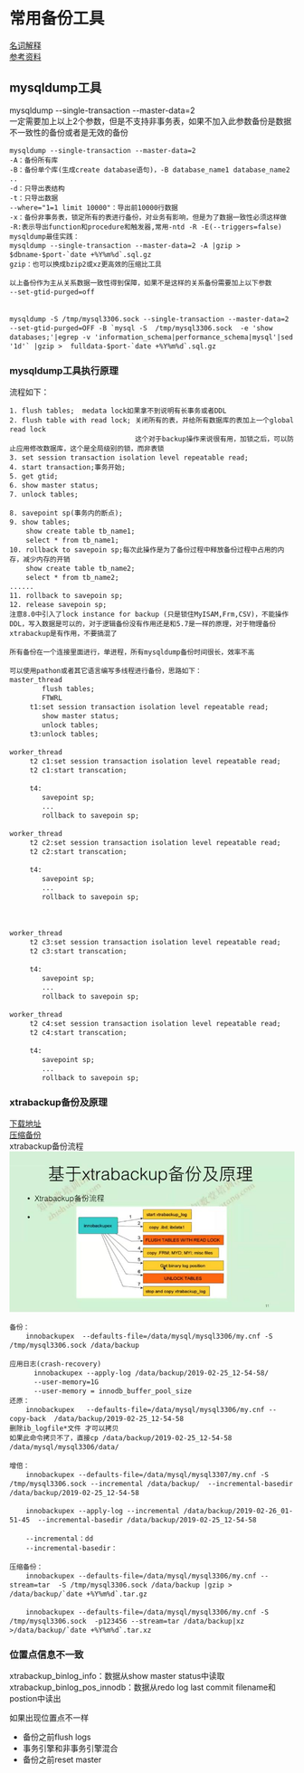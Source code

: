 # 常用备份工具

[名词解释](https://blog.csdn.net/joe_007/article/details/7014381)  
[参考资料](https://www.jianshu.com/p/4e3edbedb9a8)

## mysqldump工具
mysqldump --single-transaction --master-data=2   
一定需要加上以上2个参数，但是不支持非事务表，如果不加入此参数备份是数据不一致性的备份或者是无效的备份
```
mysqldump --single-transaction --master-data=2 
-A：备份所有库
-B：备份单个库(生成create database语句)，-B database_name1 database_name2 ..
-d：只导出表结构
-t：只导出数据
--where="1=1 limit 10000"：导出前10000行数据
-x：备份非事务表，锁定所有的表进行备份，对业务有影响，但是为了数据一致性必须这样做
-R:表示导出function和procedure和触发器,常用-ntd -R -E(--triggers=false)
mysqldump最佳实践：
mysqldump --single-transaction --master-data=2 -A |gzip > $dbname-$port-`date +%Y%m%d`.sql.gz
gzip：也可以换成bzip2或xz更高效的压缩比工具

以上备份作为主从关系数据一致性得到保障，如果不是这样的关系备份需要加上以下参数
--set-gtid-purged=off


mysqldump -S /tmp/mysql3306.sock --single-transaction --master-data=2 --set-gtid-purged=OFF -B `mysql -S  /tmp/mysql3306.sock  -e 'show databases;'|egrep -v 'information_schema|performance_schema|mysql'|sed '1d'` |gzip >  fulldata-$port-`date +%Y%m%d`.sql.gz

```

### mysqldump工具执行原理
流程如下：   
```
1. flush tables;  medata lock如果拿不到说明有长事务或者DDL
2. flush table with read lock; 关闭所有的表，并给所有数据库的表加上一个global read lock  
							   这个对于backup操作来说很有用，加锁之后，可以防止应用修改数据库，这个是全局级别的锁，而非表锁
3. set session transaction isolation level repeatable read;
4. start transaction;事务开始;
5. get gtid;
6. show master status;
7. unlock tables;

8. savepoint sp(事务内的断点);
9. show tables;
	show create table tb_name1;
	select * from tb_name1;
10. rollback to savepoin sp;每次此操作是为了备份过程中释放备份过程中占用的内存，减少内存的开销
	show create table tb_name2;
	select * from tb_name2;
......
11. rollback to savepoin sp;
12. release savepoin sp;
注意8.0中引入了lock instance for backup (只是锁住MyISAM,Frm,CSV)，不能操作DDL，写入数据是可以的，对于逻辑备份没有作用还是和5.7是一样的原理，对于物理备份xtrabackup是有作用，不要搞混了

所有备份在一个连接里面进行，单进程，所有mysqldump备份时间很长，效率不高

可以使用pathon或者其它语言编写多线程进行备份，思路如下：
master_thread
		flush tables;
		FTWRL
	 t1:set session transaction isolation level repeatable read;
	 	show master status;
		unlock tables;
	 t3:unlock tables;
	 
worker_thread
	 t2 c1:set session transaction isolation level repeatable read;
	 t2 c1:start transcation;
	 
	 t4: 
	 	savepoint sp;
		...
		rollback to savepoin sp;
	 
worker_thread
	 t2 c2:set session transaction isolation level repeatable read;
	 t2 c2:start transcation;

	 t4: 
	 	savepoint sp;
		...
		rollback to savepoin sp;
	 

	 
worker_thread
	 t2 c3:set session transaction isolation level repeatable read;
	 t2 c3:start transcation;
	 
	 t4: 
	 	savepoint sp;
		...
		rollback to savepoin sp;	 

worker_thread
	 t2 c4:set session transaction isolation level repeatable read;
	 t2 c4:start transcation;
	 
	 t4: 
	 	savepoint sp;
		...
		rollback to savepoin sp;
```

### xtrabackup备份及原理
[下载地址](https://www.percona.com/downloads/Percona-XtraBackup-2.4/LATEST/)   
[压缩备份](https://www.percona.com/doc/percona-xtrabackup/LATEST/innobackupex/streaming_backups_innobackupex.html)  
xtrabackup备份流程  
![](images/常用备份工具1.jpg)  

```
备份：
	innobackupex  --defaults-file=/data/mysql/mysql3306/my.cnf -S /tmp/mysql3306.sock /data/backup   
 	
应用日志(crash-recovery)
	  innobackupex --apply-log /data/backup/2019-02-25_12-54-58/
	  --user-memory=1G
	  --user-memory = innodb_buffer_pool_size
还原：
	innobackupex   --defaults-file=/data/mysql/mysql3306/my.cnf --copy-back  /data/backup/2019-02-25_12-54-58   
删除ib_logfile*文件 才可以拷贝
如果此命令拷贝不了，直接cp /data/backup/2019-02-25_12-54-58 /data/mysql/mysql3306/data/

增倍：	
	innobackupex --defaults-file=/data/mysql/mysql3307/my.cnf -S /tmp/mysql3306.sock --incremental /data/backup/  --incremental-basedir /data/backup/2019-02-25_12-54-58 	

	innobackupex --apply-log --incremental /data/backup/2019-02-26_01-51-45  --incremental-basedir /data/backup/2019-02-25_12-54-58 

	--incremental：dd
	--incremental-basedir：

压缩备份：
	innobackupex --defaults-file=/data/mysql/mysql3306/my.cnf --stream=tar  -S /tmp/mysql3306.sock /data/backup |gzip > /data/backup/`date +%Y%m%d`.tar.gz 

	innobackupex --defaults-file=/data/mysql/mysql3306/my.cnf -S /tmp/mysql3306.sock  -p123456 --stream=tar /data/backup|xz >/data/backup/`date +%Y%m%d`.tar.xz 
```

### 位置点信息不一致
xtrabackup_binlog_info：数据从show master status中读取  
xtrabackup_binlog_pos_innodb：数据从redo log last commit filename和postion中读出  

如果出现位置点不一样
- 备份之前flush logs
- 事务引擎和非事务引擎混合
- 备份之前reset master
